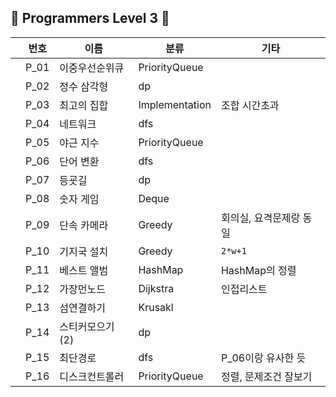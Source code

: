 ## 💜 Programmers Level 3 💜

|  | 번호   | 이름      | 분류             | 기타            |
| ---- |------|---------|----------------|---------------|
|      | P_01 | 이중우선순위큐 | PriorityQueue  |               |
|      | P_02 | 정수 삼각형  | dp             |               |
|      | P_03 | 최고의 집합  | Implementation | 조합 시간초과       |
|      | P_04 | 네트워크    | dfs            |               |
|      | P_05 | 야근 지수   | PriorityQueue  |               |
|      | P_06 | 단어 변환   | dfs            |               |
|      | P_07 | 등굣길     | dp             |               |
|      | P_08 | 숫자 게임   | Deque          |               |
|      | P_09 | 단속 카메라  | Greedy         | 회의실, 요격문제랑 동일 |
|      | P_10 | 기지국 설치  | Greedy         | `2*w+1`       |
|      | P_11 | 베스트 앨범  | HashMap        | HashMap의 정렬   |
|      | P_12 | 가장먼노드   | Dijkstra       | 인접리스트         |
|      | P_13 | 섬연결하기   | Krusakl        |               |
|      | P_14 | 스티커모으기(2) | dp             |               |
|      | P_15 | 최단경로    | dfs            | P_06이랑 유사한 듯  |
|      | P_16 | 디스크컨트롤러 | PriorityQueue  | 정렬, 문제조건 잘보기  |

